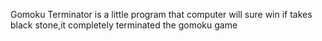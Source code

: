 Gomoku Terminator is a little program that computer will sure win if takes black stone,it completely terminated the gomoku game